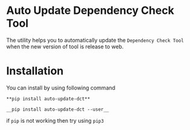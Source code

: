 # Auto Update Dependency Check Tool
The utility helps you to automatically update the `Dependency Check Tool` when the new version of tool is release to web.

# Installation
You can install by using following command
```
**pip install auto-update-dct** 

__pip install auto-update-dct --user__
```
if `pip` is not working then try using `pip3`


